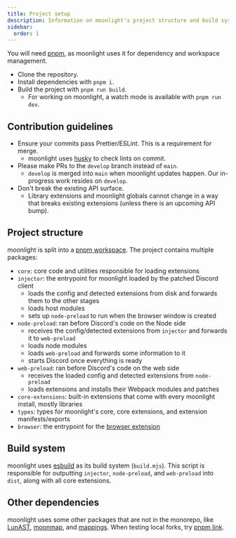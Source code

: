 ```yaml
---
title: Project setup
description: Information on moonlight's project structure and build system
sidebar:
  order: 1
---
```



You will need [pnpm](https://pnpm.io), as moonlight uses it for dependency and workspace management.

- Clone the repository.
- Install dependencies with `pnpm i`.
- Build the project with `pnpm run build`.
  - For working on moonlight, a watch mode is available with `pnpm run dev`.

## Contribution guidelines

- Ensure your commits pass Prettier/ESLint. This is a requirement for merge.
  - moonlight uses [husky](https://typicode.github.io/husky/) to check lints on commit.
- Please make PRs to the `develop` branch instead of `main`.
  - `develop` is merged into `main` when moonlight updates happen. Our in-progress work resides on `develop`.
- Don't break the existing API surface.
  - Library extensions and moonlight globals cannot change in a way that breaks existing extensions (unless there is an upcoming API bump).

## Project structure

moonlight is split into a [pnpm workspace](https://pnpm.io/workspaces). The project contains multiple packages:

- `core`: core code and utilities responsible for loading extensions
- `injector`: the entrypoint for moonlight loaded by the patched Discord client
  - loads the config and detected extensions from disk and forwards them to the other stages
  - loads host modules
  - sets up `node-preload` to run when the browser window is created
- `node-preload`: ran before Discord's code on the Node side
  - receives the config/detected extensions from `injector` and forwards it to `web-preload`
  - loads node modules
  - loads `web-preload` and forwards some information to it
  - starts Discord once everything is ready
- `web-preload`: ran before Discord's code on the web side
  - receives the loaded config and detected extensions from `node-preload`
  - loads extensions and installs their Webpack modules and patches
- `core-extensions`: built-in extensions that come with every moonlight install, mostly libraries
- `types`: types for moonlight's core, core extensions, and extension manifests/exports
- `browser`: the entrypoint for the [browser extension](/using/install#browser)

## Build system

moonlight uses [esbuild](https://esbuild.github.io) as its build system (`build.mjs`). This script is responsible for outputting `injector`, `node-preload`, and `web-preload` into `dist`, along with all core extensions.

## Other dependencies

moonlight uses some other packages that are not in the monorepo, like [LunAST](https://github.com/moonlight-mod/lunast), [moonmap](https://github.com/moonlight-mod/moonmap), and [mappings](https://github.com/moonlight-mod/mappings). When testing local forks, try [pnpm link](https://pnpm.io/cli/link).
